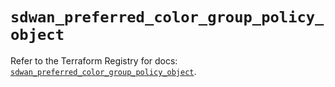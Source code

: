 # `sdwan_preferred_color_group_policy_object`

Refer to the Terraform Registry for docs: [`sdwan_preferred_color_group_policy_object`](https://registry.terraform.io/providers/ciscodevnet/sdwan/0.8.0/docs/resources/preferred_color_group_policy_object).
